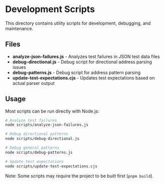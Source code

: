 # Development Scripts

This directory contains utility scripts for development, debugging, and maintenance.

## Files

- **analyze-json-failures.js** - Analyzes test failures in JSON test data files
- **debug-directional.js** - Debug script for directional address parsing issues
- **debug-patterns.js** - Debug script for address pattern parsing
- **update-test-expectations.cjs** - Updates test expectations based on actual parser output

## Usage

Most scripts can be run directly with Node.js:

```bash
# Analyze test failures
node scripts/analyze-json-failures.js

# Debug directional patterns
node scripts/debug-directional.js

# Debug general patterns
node scripts/debug-patterns.js

# Update test expectations
node scripts/update-test-expectations.cjs
```

Note: Some scripts may require the project to be built first (`pnpm build`).
